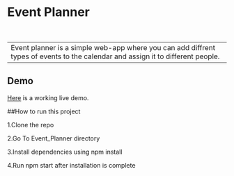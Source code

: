 <h1> Event Planner </h1> <br>

<table>
	<tr>
		<td>
			Event planner is a simple web-app where you can add diffrent types of events to the calendar and assign it to different people.
		</td>
	</tr>
</table>

## Demo

[Here](https://mg-network.herokuapp.com/) is a working live demo.


##How to run this project

1.Clone the repo

2.Go To Event_Planner directory

3.Install dependencies using npm install

4.Run npm start after installation is complete
